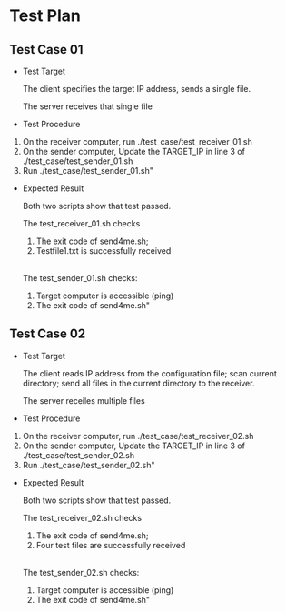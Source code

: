 # Test Plan

## Test Case 01

- Test Target

    The client specifies the target IP address, sends a single file.

    The server receives that single file 

- Test Procedure

1. On the receiver computer, run ./test_case/test_receiver_01.sh
2. On the sender computer, Update the TARGET_IP in line 3 of ./test_case/test_sender_01.sh
3. Run ./test_case/test_sender_01.sh"

- Expected Result

    Both two scripts show that test passed.

    The test_receiver_01.sh checks 
    1. The exit code of send4me.sh;
    2. Testfile1.txt is successfully received 
    
    <br>

    The test_sender_01.sh checks:
    1. Target computer is accessible (ping)
    2. The exit code of send4me.sh"

## Test Case 02

- Test Target

    The client reads IP address from the configuration file; scan current directory; send all files in the current directory to the receiver.

    The server receiles multiple files

- Test Procedure

1. On the receiver computer, run ./test_case/test_receiver_02.sh
2. On the sender computer, Update the TARGET_IP in line 3 of ./test_case/test_sender_02.sh
3. Run ./test_case/test_sender_02.sh"

- Expected Result

    Both two scripts show that test passed.

    The test_receiver_02.sh checks 
    1. The exit code of send4me.sh;
    2. Four test files are successfully received 
    
    <br>

    The test_sender_02.sh checks:
    1. Target computer is accessible (ping)
    2. The exit code of send4me.sh"

